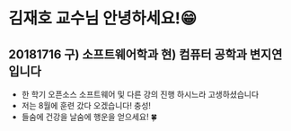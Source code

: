 # 김재호 교수님 안녕하세요!😁

## 20181716 구) 소프트웨어학과 현) 컴퓨터 공학과 변지연입니다
* 한 학기 오픈소스 소프트웨어 및 다른 강의 진행 하시느라 고생하셨습니다
* 저는 8월에 훈련 갔다 오겠습니다! 충성!
* 들숨에 건강을 날숨에 행운을 얻으세요! 🍀
